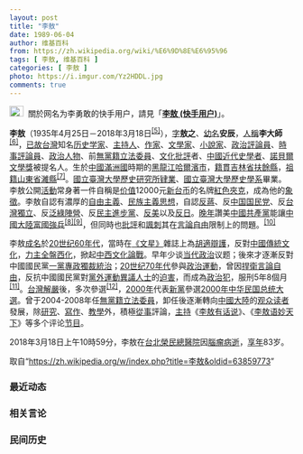 ```yaml
---
layout: post
title: "李敖"
date: 1989-06-04
author: 维基百科
from: https://zh.wikipedia.org/wiki/%E6%9D%8E%E6%95%96
tags: [ 李敖, 维基百科 ]
categories: [ 李敖 ]
photo: https://i.imgur.com/Yz2HDDL.jpg
comments: true
---
```

<div class="mw-parser-output"><div id="noteTA-c2530984" class="noteTA"><div class="noteTA-group"><div data-noteta-group-source="module" data-noteta-group="Movie"></div></div></div>
<div role="note" class="hatnote navigation-not-searchable"><a href="/wiki/Wikipedia:%E6%B6%88%E6%AD%A7%E4%B9%89" title="Wikipedia:消歧义"><img alt="Disambig gray.svg" src="//upload.wikimedia.org/wikipedia/commons/thumb/5/5f/Disambig_gray.svg/25px-Disambig_gray.svg.png" decoding="async" width="25" height="19" srcset="//upload.wikimedia.org/wikipedia/commons/thumb/5/5f/Disambig_gray.svg/38px-Disambig_gray.svg.png 1.5x, //upload.wikimedia.org/wikipedia/commons/thumb/5/5f/Disambig_gray.svg/50px-Disambig_gray.svg.png 2x" data-file-width="220" data-file-height="168"></a>&nbsp;&nbsp;關於网名为李勇敢的快手用户，請見「<b><a href="/wiki/%E6%9D%8E%E6%95%96_(%E5%BF%AB%E6%89%8B%E7%94%A8%E6%88%B7)" title="李敖 (快手用户)">李敖 (快手用户)</a></b>」。</div>

<p><b>李敖</b>（1935年4月25日－2018年3月18日<sup id="cite_ref-5" class="reference"><a href="#cite_note-5">[5]</a></sup>），<a href="/wiki/%E8%A1%A8%E5%AD%97" title="表字">字</a><b>敖之</b>、<a href="/wiki/%E5%B9%BC%E5%90%8D" class="mw-redirect" title="幼名">幼名</a><b>安辰</b>，<a href="/wiki/%E4%BA%BA%E7%A7%B0" title="人称">人稱</a><b>李大師</b><sup id="cite_ref-6" class="reference"><a href="#cite_note-6">[6]</a></sup>，<a href="/wiki/%E5%B7%B2%E6%95%85" class="mw-redirect" title="已故">已故</a><a href="/wiki/%E5%8F%B0%E7%81%A3" class="mw-redirect" title="台灣">台灣</a>知名<a href="/wiki/%E5%8E%86%E5%8F%B2%E5%AD%A6%E5%AE%B6" class="mw-redirect" title="历史学家">历史学家</a>、<a href="/wiki/%E4%B8%BB%E6%8C%81%E4%BA%BA" title="主持人">主持人</a>、<a href="/wiki/%E4%BD%9C%E5%AE%B6" title="作家">作家</a>、<a href="/wiki/%E6%96%87%E5%AD%A6%E5%AE%B6" class="mw-redirect" title="文学家">文學家</a>、<a href="/wiki/%E5%B0%8F%E8%AA%AA%E5%AE%B6" title="小說家">小說家</a>、<a href="/wiki/%E6%94%BF%E6%B2%BB%E8%A9%95%E8%AB%96%E5%93%A1" class="mw-redirect" title="政治評論員">政治評論員</a>、<a href="/wiki/%E6%99%82%E4%BA%8B%E8%A9%95%E8%AB%96%E5%93%A1" title="時事評論員">時事評論員</a>、<a href="/wiki/%E6%94%BF%E6%B2%BB%E4%BA%BA%E7%89%A9" title="政治人物">政治人物</a>、前<a href="/wiki/%E7%84%A1%E9%BB%A8%E7%B1%8D" title="無黨籍">無黨籍</a><a href="/wiki/%E7%AB%8B%E6%B3%95%E5%A7%94%E5%93%A1" class="mw-redirect" title="立法委員">立法委員</a>、<a href="/wiki/%E6%96%87%E5%8C%96" title="文化">文化</a><a href="/wiki/%E6%89%B9%E8%AF%84" title="批评">批評</a>者、<a href="/wiki/%E4%B8%AD%E5%9C%8B%E8%BF%91%E4%BB%A3%E5%8F%B2" class="mw-redirect" title="中國近代史">中國近代史</a><a href="/wiki/%E5%AD%A6%E8%80%85" class="mw-redirect" title="学者">學者</a>、<a href="/wiki/%E8%AB%BE%E8%B2%9D%E7%88%BE%E6%96%87%E5%AD%B8%E7%8D%8E" class="mw-redirect" title="諾貝爾文學獎">諾貝爾文學獎</a>被提名人。生於<a href="/wiki/%E4%B8%AD%E5%9C%8B" title="中國">中國</a><a href="/wiki/%E6%BB%BF%E6%B4%B2%E5%9C%8B" class="mw-redirect" title="滿洲國">滿洲國</a>時期的<a href="/wiki/%E9%BB%91%E9%BE%8D%E6%B1%9F" class="mw-redirect" title="黑龍江">黑龍江</a><a href="/wiki/%E5%93%88%E7%88%BE%E6%BF%B1%E5%B8%82_(%E4%B8%AD%E8%8F%AF%E6%B0%91%E5%9C%8B)" title="哈爾濱市 (中華民國)">哈爾濱市</a>，<a href="/wiki/%E7%B1%8D%E8%B2%AB" class="mw-redirect" title="籍貫">籍貫</a><a href="/wiki/%E5%90%89%E6%9E%97%E7%9C%81_(%E4%B8%AD%E8%8F%AF%E6%B0%91%E5%9C%8B)" title="吉林省 (中華民國)">吉林省</a><a href="/wiki/%E6%89%B6%E9%A4%98%E7%B8%A3" class="mw-redirect" title="扶餘縣">扶餘縣</a>，<a href="/wiki/%E7%A5%96%E7%B1%8D" title="祖籍">祖籍</a><a href="/wiki/%E4%B8%AD%E8%8F%AF%E6%B0%91%E5%9C%8B%E5%B1%B1%E6%9D%B1%E7%9C%81" class="mw-redirect" title="中華民國山東省">山東省</a><a href="/wiki/%E6%BD%8D%E5%8E%BF" title="潍县">濰縣</a><sup id="cite_ref-五十_7-0" class="reference"><a href="#cite_note-五十-7">[7]</a></sup>。<a href="/wiki/%E5%9C%8B%E7%AB%8B%E8%87%BA%E7%81%A3%E5%A4%A7%E5%AD%B8" title="國立臺灣大學">國立臺灣大學</a><a href="/wiki/%E6%AD%B7%E5%8F%B2" class="mw-redirect" title="歷史">歷史</a><a href="/wiki/%E7%A0%94%E7%A9%B6%E6%89%80" title="研究所">研究所</a><a href="/wiki/%E8%82%84%E6%A5%AD" title="肄業">肄業</a>、<a href="/wiki/%E5%9C%8B%E7%AB%8B%E8%87%BA%E7%81%A3%E5%A4%A7%E5%AD%B8%E6%AD%B7%E5%8F%B2%E5%AD%B8%E7%B3%BB" title="國立臺灣大學歷史學系">國立臺灣大學歷史學系</a>畢業。李敖公開<a href="/wiki/%E7%A4%BE%E6%9C%83%E9%81%8B%E5%8B%95" title="社會運動">活動</a>常身著一件自稱是<a href="/wiki/%E4%BB%B7%E5%80%BC" title="价值">价值</a>12000元<a href="/wiki/%E6%96%B0%E5%8F%B0%E5%B8%81" class="mw-redirect" title="新台币">新台币</a>的名牌<a href="/wiki/%E7%B4%85%E8%89%B2" class="mw-redirect" title="紅色">紅色</a><a href="/wiki/%E5%A4%BE%E5%85%8B" title="夾克">夾克</a>，成為他的<a href="/wiki/%E8%B1%A1%E5%BE%B5" title="象徵">象徵</a>。李敖自認有濃厚的<a href="/wiki/%E8%87%AA%E7%94%B1%E4%B8%BB%E7%BE%A9" class="mw-redirect" title="自由主義">自由主義</a>、<a href="/wiki/%E6%B0%91%E6%97%8F%E4%B8%BB%E7%BE%A9" title="民族主義">民族主義</a><a href="/wiki/%E6%80%9D%E6%83%B3" title="思想">思想</a>，自認<a href="/wiki/%E5%8F%8D%E8%94%A3" class="mw-redirect" title="反蔣">反蔣</a>、反<a href="/wiki/%E4%B8%AD%E5%9B%BD%E5%9B%BD%E6%B0%91%E5%85%9A" class="mw-redirect" title="中国国民党">中国国民党</a>、反<a href="/wiki/%E5%8F%B0%E7%81%A3%E7%8D%A8%E7%AB%8B" class="mw-redirect" title="台灣獨立">台灣獨立</a>、反<a href="/wiki/%E6%B3%9B%E7%B6%A0%E9%99%A3%E7%87%9F" class="mw-redirect" title="泛綠陣營">泛綠陣營</a>、反<a href="/wiki/%E6%B0%91%E4%B8%BB%E9%80%B2%E6%AD%A5%E9%BB%A8" title="民主進步黨">民主進步黨</a>、<a href="/wiki/%E5%8F%8D%E7%BE%8E" title="反美">反美</a>以及<a href="/wiki/%E5%8F%8D%E6%97%A5" title="反日">反日</a>。<a href="/wiki/%E6%99%9A%E5%B9%B4" class="mw-redirect" title="晚年">晚年</a>讚美<a href="/wiki/%E4%B8%AD%E5%9C%8B%E5%85%B1%E7%94%A2%E9%BB%A8" class="mw-redirect" title="中國共產黨">中國共產黨</a>能讓<a href="/wiki/%E4%B8%AD%E5%9C%8B%E5%A4%A7%E9%99%B8" class="mw-redirect" title="中國大陸">中國大陸</a><a href="/wiki/%E5%AF%8C%E5%9C%8B%E5%BC%B7%E5%85%B5" title="富國強兵">富國強兵</a><sup id="cite_ref-8" class="reference"><a href="#cite_note-8">[8]</a></sup><sup id="cite_ref-9" class="reference"><a href="#cite_note-9">[9]</a></sup>，但同時也<a href="/wiki/%E6%89%B9%E8%AF%84" title="批评">批評</a>和<a href="/wiki/%E8%AB%B7%E5%88%BA" class="mw-redirect" title="諷刺">諷刺</a>其在<a href="/wiki/%E8%A8%80%E8%AB%96%E8%87%AA%E7%94%B1" title="言論自由">言論自由</a>限制上的問題。<sup id="cite_ref-10" class="reference"><a href="#cite_note-10">[10]</a></sup>
</p><p>李敖<a href="/wiki/%E6%88%90%E5%90%8D" title="成名">成名</a>於<a href="/wiki/20%E4%B8%96%E7%BA%AA60%E5%B9%B4%E4%BB%A3" class="mw-redirect" title="20世纪60年代">20世纪60年代</a>，當時在<a href="/wiki/%E6%96%87%E6%98%9F" title="文星">《文星》</a>雜誌上為<a href="/wiki/%E8%83%A1%E9%81%A9" title="胡適">胡適</a><a href="/wiki/%E8%BE%AF%E8%AD%B7" class="mw-redirect" title="辯護">辯護</a>，反對<a href="/wiki/%E4%B8%AD%E5%9C%8B%E5%82%B3%E7%B5%B1%E6%96%87%E5%8C%96" class="mw-redirect" title="中國傳統文化">中國傳統文化</a>，<a href="/wiki/%E5%8A%9B%E4%B8%BB" class="mw-redirect" title="力主">力主</a><a href="/wiki/%E5%85%A8%E7%9B%A4%E8%A5%BF%E5%8C%96" title="全盤西化">全盤西化</a>，掀起<a href="/wiki/%E4%B8%AD%E8%A5%BF%E6%96%87%E5%8C%96%E8%AB%96%E6%88%B0" title="中西文化論戰">中西文化論戰</a>。早年少谈<a href="/wiki/%E5%BD%93%E4%BB%A3" class="mw-redirect" title="当代">当代</a><a href="/wiki/%E6%94%BF%E6%B2%BB" title="政治">政治</a>议题；後來才逐漸反對中國國民黨<a href="/wiki/%E4%B8%80%E5%85%9A%E4%B8%93%E6%94%BF" class="mw-redirect" title="一党专政">一黨專政</a><a href="/wiki/%E7%8D%A8%E8%A3%81%E7%B5%B1%E6%B2%BB" class="mw-redirect" title="獨裁統治">獨裁統治</a>；<a href="/wiki/20%E4%B8%96%E7%BA%AA70%E5%B9%B4%E4%BB%A3" class="mw-redirect" title="20世纪70年代">20世纪70年代</a>參與<a href="/wiki/%E6%94%BF%E6%B2%BB%E9%81%8B%E5%8B%95" title="政治運動">政治運動</a>，曾因<a href="/wiki/%E6%8D%8D%E8%A1%9B" class="mw-redirect mw-disambig" title="捍衛">捍衛</a><a href="/wiki/%E8%A8%80%E8%AB%96%E8%87%AA%E7%94%B1" title="言論自由">言論自由</a>，反抗中國國民黨對<a href="/wiki/%E9%BB%A8%E5%A4%96%E9%81%8B%E5%8B%95" title="黨外運動">黨外運動</a><a href="/wiki/%E7%95%B0%E8%AD%B0%E4%BA%BA%E5%A3%AB" class="mw-redirect" title="異議人士">異議人士</a>的<a href="/wiki/%E8%BF%AB%E5%AE%B3" title="迫害">迫害</a>，而成為<a href="/wiki/%E6%94%BF%E6%B2%BB%E7%8A%AF" title="政治犯">政治犯</a>，服刑5年8個月<sup id="cite_ref-11" class="reference"><a href="#cite_note-11">[11]</a></sup>。<a href="/wiki/%E5%8F%B0%E7%81%A3%E8%A7%A3%E5%9A%B4" class="mw-redirect" title="台灣解嚴">台灣解嚴</a>後，多次參選<sup id="cite_ref-12" class="reference"><a href="#cite_note-12">[12]</a></sup>，<a href="/wiki/2000%E5%B9%B4" title="2000年">2000年</a>代表<a href="/wiki/%E6%96%B0%E9%BB%A8" title="新黨">新黨</a>參選<a href="/wiki/2000%E5%B9%B4%E4%B8%AD%E5%8D%8E%E6%B0%91%E5%9B%BD%E6%80%BB%E7%BB%9F%E5%A4%A7%E9%80%89" class="mw-redirect" title="2000年中华民国总统大选">2000年中华民国总统大選</a>。曾于2004-2008年任<a href="/wiki/%E7%84%A1%E9%BB%A8%E7%B1%8D" title="無黨籍">無黨籍</a><a href="/wiki/%E7%AB%8B%E6%B3%95%E5%A7%94%E5%93%A1" class="mw-redirect" title="立法委員">立法委員</a>，卸任後逐漸轉向<a href="/wiki/%E4%B8%AD%E5%9C%8B%E5%A4%A7%E9%99%B8" class="mw-redirect" title="中國大陸">中國大陸</a>的<a href="/wiki/%E8%A7%80%E7%9C%BE" class="mw-redirect" title="觀眾">观众</a><a href="/wiki/%E9%96%B1%E8%81%BD%E4%BA%BA" title="閱聽人">读者</a>發展，除<a href="/wiki/%E7%A0%94%E7%A9%B6" title="研究">研究</a>、<a href="/wiki/%E5%AF%AB%E4%BD%9C" class="mw-redirect" title="寫作">寫作</a>、<a href="/wiki/%E6%95%99%E5%AD%B8" class="mw-redirect" title="教學">教學</a>外，積極<a href="/wiki/%E4%BB%8E%E4%BA%8B" title="从事">從事</a>評論，<a href="/wiki/%E4%B8%BB%E6%8C%81" class="mw-redirect" title="主持">主持</a>《<a href="/wiki/%E6%9D%8E%E6%95%96%E6%9C%89%E8%AF%9D%E8%AF%B4" title="李敖有话说">李敖有话说</a>》、《<a href="/wiki/%E6%9D%8E%E6%95%96%E8%AF%AD%E5%A6%99%E5%A4%A9%E4%B8%8B" title="李敖语妙天下">李敖语妙天下</a>》等多个评论<a href="/wiki/%E8%8A%82%E7%9B%AE" class="mw-redirect mw-disambig" title="节目">节目</a>。
</p><p>2018年3月18日上午10時59分，李敖在<a href="/wiki/%E5%8F%B0%E5%8C%97%E6%A6%AE%E6%B0%91%E7%B8%BD%E9%86%AB%E9%99%A2" class="mw-redirect" title="台北榮民總醫院">台北榮民總醫院</a>因<a href="/wiki/%E8%85%A6%E7%98%A4" class="mw-redirect" title="腦瘤">腦瘤</a><a href="/wiki/%E7%97%85%E9%80%9D" class="mw-redirect" title="病逝">病逝</a>，<a href="/wiki/%E4%BA%AB%E5%B9%B4" class="mw-redirect" title="享年">享年</a>83岁。
</p>
</div><noscript><img src="//zh.wikipedia.org/wiki/Special:CentralAutoLogin/start?type=1x1" alt="" title="" width="1" height="1" style="border: none; position: absolute;"></noscript>
<div class="printfooter">取自“<a dir="ltr" href="https://zh.wikipedia.org/w/index.php?title=李敖&amp;oldid=63859773">https://zh.wikipedia.org/w/index.php?title=李敖&amp;oldid=63859773</a>”</div><div id="recent-news"><h3>最近动态</h3><ul></ul></div><div id="open-opinion"><h3>相关言论</h3><ul></ul></div><div id="mjls-record"><h3>民间历史</h3><ul></ul></div>